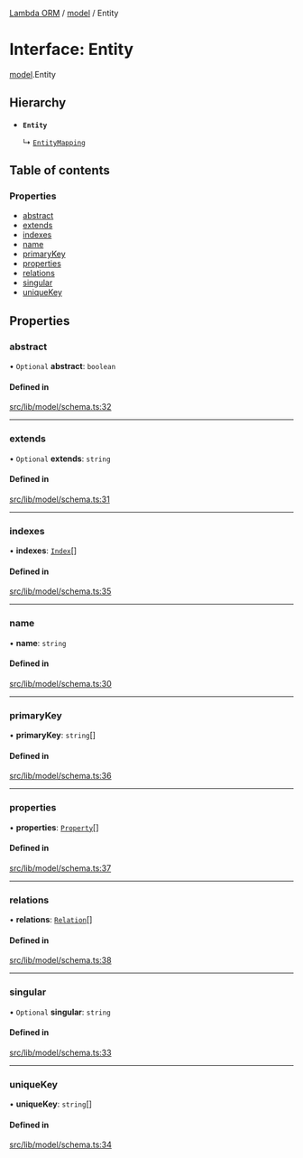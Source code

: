 [Lambda ORM](../README.md) / [model](../modules/model.md) / Entity

# Interface: Entity

[model](../modules/model.md).Entity

## Hierarchy

- **`Entity`**

  ↳ [`EntityMapping`](model.EntityMapping.md)

## Table of contents

### Properties

- [abstract](model.Entity.md#abstract)
- [extends](model.Entity.md#extends)
- [indexes](model.Entity.md#indexes)
- [name](model.Entity.md#name)
- [primaryKey](model.Entity.md#primarykey)
- [properties](model.Entity.md#properties)
- [relations](model.Entity.md#relations)
- [singular](model.Entity.md#singular)
- [uniqueKey](model.Entity.md#uniquekey)

## Properties

### abstract

• `Optional` **abstract**: `boolean`

#### Defined in

[src/lib/model/schema.ts:32](https://github.com/FlavioLionelRita/lambda-orm/blob/36f1fb3/src/lib/model/schema.ts#L32)

___

### extends

• `Optional` **extends**: `string`

#### Defined in

[src/lib/model/schema.ts:31](https://github.com/FlavioLionelRita/lambda-orm/blob/36f1fb3/src/lib/model/schema.ts#L31)

___

### indexes

• **indexes**: [`Index`](model.Index.md)[]

#### Defined in

[src/lib/model/schema.ts:35](https://github.com/FlavioLionelRita/lambda-orm/blob/36f1fb3/src/lib/model/schema.ts#L35)

___

### name

• **name**: `string`

#### Defined in

[src/lib/model/schema.ts:30](https://github.com/FlavioLionelRita/lambda-orm/blob/36f1fb3/src/lib/model/schema.ts#L30)

___

### primaryKey

• **primaryKey**: `string`[]

#### Defined in

[src/lib/model/schema.ts:36](https://github.com/FlavioLionelRita/lambda-orm/blob/36f1fb3/src/lib/model/schema.ts#L36)

___

### properties

• **properties**: [`Property`](model.Property.md)[]

#### Defined in

[src/lib/model/schema.ts:37](https://github.com/FlavioLionelRita/lambda-orm/blob/36f1fb3/src/lib/model/schema.ts#L37)

___

### relations

• **relations**: [`Relation`](model.Relation.md)[]

#### Defined in

[src/lib/model/schema.ts:38](https://github.com/FlavioLionelRita/lambda-orm/blob/36f1fb3/src/lib/model/schema.ts#L38)

___

### singular

• `Optional` **singular**: `string`

#### Defined in

[src/lib/model/schema.ts:33](https://github.com/FlavioLionelRita/lambda-orm/blob/36f1fb3/src/lib/model/schema.ts#L33)

___

### uniqueKey

• **uniqueKey**: `string`[]

#### Defined in

[src/lib/model/schema.ts:34](https://github.com/FlavioLionelRita/lambda-orm/blob/36f1fb3/src/lib/model/schema.ts#L34)

